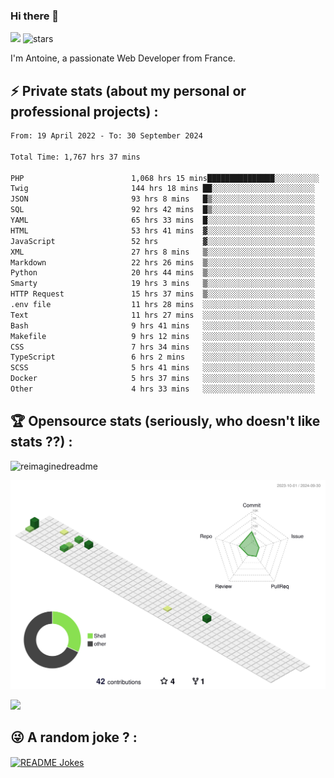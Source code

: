 ### Hi there 👋

![](https://komarev.com/ghpvc/?username=niotna)
<img src="https://img.shields.io/github/stars/niotna?label=Stars" alt="stars">

I'm Antoine, a passionate Web Developer from France.

## :zap: Private stats (about my personal or professional projects) : 

<!--START_SECTION:waka-->

```txt
From: 19 April 2022 - To: 30 September 2024

Total Time: 1,767 hrs 37 mins

PHP                        1,068 hrs 15 mins███████████████░░░░░░░░░░   60.43 %
Twig                       144 hrs 18 mins ██░░░░░░░░░░░░░░░░░░░░░░░   08.16 %
JSON                       93 hrs 8 mins   █▒░░░░░░░░░░░░░░░░░░░░░░░   05.27 %
SQL                        92 hrs 42 mins  █▒░░░░░░░░░░░░░░░░░░░░░░░   05.24 %
YAML                       65 hrs 33 mins  █░░░░░░░░░░░░░░░░░░░░░░░░   03.71 %
HTML                       53 hrs 41 mins  ▓░░░░░░░░░░░░░░░░░░░░░░░░   03.04 %
JavaScript                 52 hrs          ▓░░░░░░░░░░░░░░░░░░░░░░░░   02.94 %
XML                        27 hrs 8 mins   ▒░░░░░░░░░░░░░░░░░░░░░░░░   01.54 %
Markdown                   22 hrs 26 mins  ▒░░░░░░░░░░░░░░░░░░░░░░░░   01.27 %
Python                     20 hrs 44 mins  ▒░░░░░░░░░░░░░░░░░░░░░░░░   01.17 %
Smarty                     19 hrs 3 mins   ▒░░░░░░░░░░░░░░░░░░░░░░░░   01.08 %
HTTP Request               15 hrs 37 mins  ▒░░░░░░░░░░░░░░░░░░░░░░░░   00.88 %
.env file                  11 hrs 28 mins  ░░░░░░░░░░░░░░░░░░░░░░░░░   00.65 %
Text                       11 hrs 27 mins  ░░░░░░░░░░░░░░░░░░░░░░░░░   00.65 %
Bash                       9 hrs 41 mins   ░░░░░░░░░░░░░░░░░░░░░░░░░   00.55 %
Makefile                   9 hrs 12 mins   ░░░░░░░░░░░░░░░░░░░░░░░░░   00.52 %
CSS                        7 hrs 34 mins   ░░░░░░░░░░░░░░░░░░░░░░░░░   00.43 %
TypeScript                 6 hrs 2 mins    ░░░░░░░░░░░░░░░░░░░░░░░░░   00.34 %
SCSS                       5 hrs 41 mins   ░░░░░░░░░░░░░░░░░░░░░░░░░   00.32 %
Docker                     5 hrs 37 mins   ░░░░░░░░░░░░░░░░░░░░░░░░░   00.32 %
Other                      4 hrs 33 mins   ░░░░░░░░░░░░░░░░░░░░░░░░░   00.26 %
```

<!--END_SECTION:waka-->

## :trophy: Opensource stats (seriously, who doesn't like stats ??) : 

<!---
[![Top Langs](https://github-readme-stats.vercel.app/api/top-langs/?username=niotna)](https://github.com/anuraghazra/github-readme-stats) 
-->
<img src="https://myreadme.vercel.app/api/embed/niotna?panels=userstatistics,toprepositories,toplanguages,commitgraph" alt="reimaginedreadme" />

![](./profile-3d-contrib/profile-green-animate.svg)

<img src="https://github-profile-trophy.vercel.app/?username=niotna&theme=juicyfresh&no-bg=true" />

## :stuck_out_tongue_winking_eye: A random joke ? : 

<a href="https://readme-jokes.vercel.app"><img align="center" src="https://readme-jokes.vercel.app/api" alt="README Jokes"></a>
